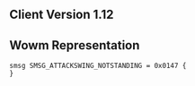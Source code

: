 ## Client Version 1.12

## Wowm Representation
```rust,ignore
smsg SMSG_ATTACKSWING_NOTSTANDING = 0x0147 {
}

```
